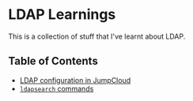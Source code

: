# LDAP Learnings

This is a collection of stuff that I've learnt about LDAP.

## Table of Contents

- [LDAP configuration in JumpCloud](jumpcloud/)
- [`ldapsearch` commands](ldapsearch/)